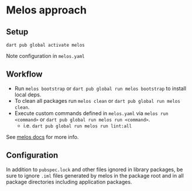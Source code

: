 # Melos approach

## Setup

`dart pub global activate melos`

Note configuration in `melos.yaml`

## Workflow

- Run `melos bootstrap` or `dart pub global run melos bootstrap` to install local deps.
- To clean all packages run `melos clean` or `dart pub global run melos clean`.
- Execute custom commands defined in `melos.yaml` via `melos run <command>` or `dart pub global run melos run <command>`.
    - i.e. `dart pub global run melos run lint:all`

See [melos docs](https://pub.dev/packages/melos) for more info.

## Configuration

In addition to `pubspec.lock` and other files ignored in library packages, be sure to ignore `.iml` files generated by melos in the package root and in all package directories including application packages.  
